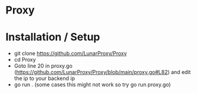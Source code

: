 # Proxy


# Installation / Setup
- git clone https://github.com/LunarProxy/Proxy
- cd Proxy
- Goto line 20 in proxy.go (https://github.com/LunarProxy/Proxy/blob/main/proxy.go#L82) and edit the ip to your backend ip
- go run . (some cases this might not work so try go run proxy.go)

